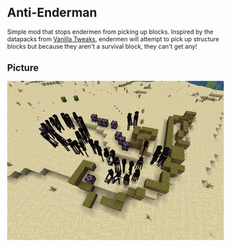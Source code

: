 # Anti-Enderman
Simple mod that stops endermen from picking up blocks. Inspired by the datapacks from [Vanilla Tweaks](https://vanillatweaks.net/), endermen will attempt to pick up structure blocks but because they aren't a survival block, they can't get any!

## Picture
![example](https://github.com/quervyloll/Anti-Enderman/blob/main/image.png)
